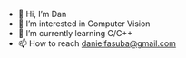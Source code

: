 - 👋 Hi, I’m Dan
- 👀 I’m interested in Computer Vision
- 🌱 I’m currently learning C/C++
- 📫 How to reach danielfasuba@gmail.com

<!---
Danielfasuba/Danielfasuba is a ✨ special ✨ repository because its `README.md` (this file) appears on your GitHub profile.
You can click the Preview link to take a look at your changes.
--->
